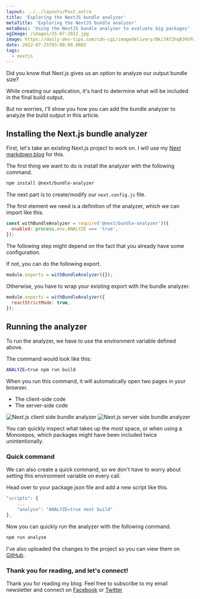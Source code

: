 ```yaml
---
layout: ../../layouts/Post.astro
title: 'Exploring the NextJS bundle analyzer'
metaTitle: 'Exploring the NextJS bundle analyzer'
metaDesc: 'Using the NextJS bundle analyzer to evaluate big packages'
ogImage: /images/25-07-2022.jpg
image: https://daily-dev-tips.com/cdn-cgi/imagedelivery/Bki7Af2hq0JKVFw1XYYMQg/707cdad5-5059-471e-d83a-2478096e9e00
date: 2022-07-25T03:00:00.000Z
tags:
  - nextjs
---
```


Did you know that Next.js gives us an option to analyze our output bundle size?

While creating our application, it's hard to determine what will be included in the final build output.

But no worries, I'll show you how you can add the bundle analyzer to analyze the build output in this article.

## Installing the Next.js bundle analyzer

First, let's take an existing Next.js project to work on.
I will use my [Next markdown blog](https://github.com/rebelchris/next-markdown-blog) for this.

The first thing we want to do is install the analyzer with the following command.

```bash
npm install @next/bundle-analyzer
```

The next part is to create/modify our `next.config.js` file.

The first element we need is a definition of the analyzer, which we can import like this.

```js
const withBundleAnalyzer = require('@next/bundle-analyzer')({
  enabled: process.env.ANALYZE === 'true',
});
```

The following step might depend on the fact that you already have some configuration.

If not, you can do the following export.

```js
module.exports = withBundleAnalyzer({});
```

Otherwise, you have to wrap your existing export with the bundle analyzer.

```js
module.exports = withBundleAnalyzer({
  reactStrictMode: true,
});
```

## Running the analyzer

To run the analyzer, we have to use the environment variable defined above.

The command would look like this:

```bash
ANALYZE=true npm run build
```

When you run this command, it will automatically open two pages in your browser.

- The client-side code
- The server-side code

![Next.js client side bundle analyzer](https://cdn.hashnode.com/res/hashnode/image/upload/v1657864420914/8ygVQ4W1r.png)
![Next.js server side bundle analyzer](https://cdn.hashnode.com/res/hashnode/image/upload/v1657864412561/yt81e4cX9.png)

You can quickly inspect what takes up the most space, or when using a Monorepos, which packages might have been included twice unintentionally.

### Quick command

We can also create a quick command, so we don't have to worry about setting this environment variable on every call.

Head over to your package.json file and add a new script like this.

```js
"scripts": {
	...
	"analyze": "ANALYZE=true next build"
},
```

Now you can quickly run the analyzer with the following command.

```bash
npm run analyze
```

I've also uploaded the changes to the project so you can view them on [GitHub](https://github.com/rebelchris/next-markdown-blog/tree/bundle-analyzer).

### Thank you for reading, and let's connect!

Thank you for reading my blog. Feel free to subscribe to my email newsletter and connect on [Facebook](https://www.facebook.com/DailyDevTipsBlog) or [Twitter](https://twitter.com/DailyDevTips1)
